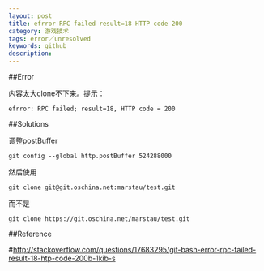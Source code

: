 ```yaml
---
layout: post
title: efrror RPC failed result=18 HTTP code 200
category: 游戏技术
tags: error／unresolved
keywords: github
description: 
---
```


##Error

内容太大clone不下来。提示：

```
efrror: RPC failed; result=18, HTTP code = 200
```


##Solutions

调整postBuffer

```
git config --global http.postBuffer 524288000
```


然后使用

```
git clone git@git.oschina.net:marstau/test.git
```

而不是

```
git clone https://git.oschina.net/marstau/test.git
```

##Reference

#<http://stackoverflow.com/questions/17683295/git-bash-error-rpc-failed-result-18-htp-code-200b-1kib-s>